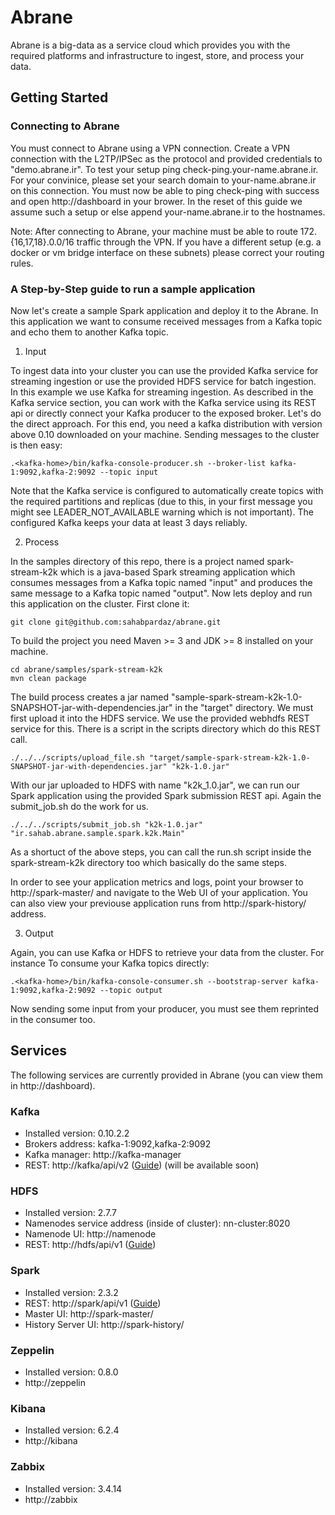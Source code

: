 # Abrane

Abrane is a big-data as a service cloud which provides you with the required platforms and infrastructure to ingest, store, and process your data.

## Getting Started
### Connecting to Abrane
You must connect to Abrane using a VPN connection. Create a VPN connection with the L2TP/IPSec as the protocol and provided credentials to "demo.abrane.ir". To test your setup ping check-ping.your-name.abrane.ir. For your convinice, please set your search domain to your-name.abrane.ir on this connection. You must now be able to ping check-ping with success and open http://dashboard in your brower. In the reset of this guide we assume such a setup or else append your-name.abrane.ir to the hostnames.

Note: After connecting to Abrane, your machine must be able to route 172.{16,17,18}.0.0/16 traffic through the VPN. If you have a different setup (e.g. a docker or vm bridge interface on these subnets) please correct your routing rules.

### A Step-by-Step guide to run a sample application
Now let's create a sample Spark application and deploy it to the Abrane. In this application we want to consume received messages from a Kafka topic and echo them to another Kafka topic.

1. Input

To ingest data into your cluster you can use the provided Kafka service for streaming ingestion or use the provided HDFS service for batch ingestion. In this example we use Kafka for streaming ingestion. As described in the Kafka service section, you can work with the Kafka service using its REST api or directly connect your Kafka producer to the exposed broker. Let's do the direct approach. For this end, you need a kafka distribution with version above 0.10 downloaded on your machine. Sending messages to the cluster is then easy:

```
.<kafka-home>/bin/kafka-console-producer.sh --broker-list kafka-1:9092,kafka-2:9092 --topic input
```

Note that the Kafka service is configured to automatically create topics with the required partitions and replicas (due to this, in your first message you might see LEADER_NOT_AVAILABLE warning which is not important). The configured Kafka keeps your data at least 3 days reliably.

2. Process

In the samples directory of this repo, there is a project named spark-stream-k2k which is a java-based Spark streaming application which consumes messages from a Kafka topic named "input" and produces the same message to a Kafka topic named "output". Now lets deploy and run this application on the cluster. First clone it:

```
git clone git@github.com:sahabpardaz/abrane.git
```

To build the project you need Maven >= 3 and JDK >= 8 installed on your machine.

```
cd abrane/samples/spark-stream-k2k
mvn clean package
```

The build process creates a jar named "sample-spark-stream-k2k-1.0-SNAPSHOT-jar-with-dependencies.jar" in the "target" directory. We must first upload it into the HDFS service. We use the provided webhdfs REST service for this. There is a script in the scripts directory which do this REST call.

```
./../../scripts/upload_file.sh "target/sample-spark-stream-k2k-1.0-SNAPSHOT-jar-with-dependencies.jar" "k2k-1.0.jar"
```

With our jar uploaded to HDFS with name "k2k_1.0.jar", we can run our Spark application using the provided Spark submission REST api. Again the submit_job.sh do the work for us.

```
./../../scripts/submit_job.sh "k2k-1.0.jar" "ir.sahab.abrane.sample.spark.k2k.Main"
```

As a shortuct of the above steps, you can call the run.sh script inside the spark-stream-k2k directory too which basically do the same steps.

In order to see your application metrics and logs, point your browser to http://spark-master/ and navigate to the Web UI of your application. You can also view your previouse application runs from http://spark-history/ address.

3. Output

Again, you can use Kafka or HDFS to retrieve your data from the cluster. For instance To consume your Kafka topics directly:

```
.<kafka-home>/bin/kafka-console-consumer.sh --bootstrap-server kafka-1:9092,kafka-2:9092 --topic output
```

Now sending some input from your producer, you must see them reprinted in the consumer too.


## Services
The following services are currently provided in Abrane (you can view them in http://dashboard).

### Kafka
* Installed version: 0.10.2.2
* Brokers address: kafka-1:9092,kafka-2:9092
* Kafka manager: http://kafka-manager
* REST: http://kafka/api/v2 ([Guide](https://docs.confluent.io/current/kafka-rest/docs/api.html#api-v2)) (will be available soon)

### HDFS
* Installed version: 2.7.7
* Namenodes service address (inside of cluster): nn-cluster:8020
* Namenode UI: http://namenode
* REST: http://hdfs/api/v1 ([Guide](https://hadoop.apache.org/docs/r2.7.6/hadoop-project-dist/hadoop-hdfs/WebHDFS.html))

### Spark
* Installed version: 2.3.2
* REST: http://spark/api/v1 ([Guide](https://gist.github.com/arturmkrtchyan/5d8559b2911ac951d34a))
* Master UI: http://spark-master/
* History Server UI: http://spark-history/

### Zeppelin
* Installed version: 0.8.0
* http://zeppelin

### Kibana
* Installed version: 6.2.4
* http://kibana

### Zabbix
* Installed version: 3.4.14
* http://zabbix
